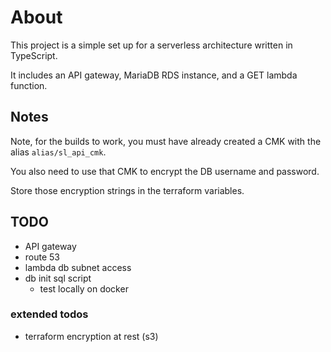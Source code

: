 # About

This project is a simple set up for a serverless architecture written in TypeScript.

It includes an API gateway, MariaDB RDS instance, and a GET lambda function.

## Notes

Note, for the builds to work, you must have already created a CMK with the alias `alias/sl_api_cmk`.

You also need to use that CMK to encrypt the DB username and password.

Store those encryption strings in the terraform variables.

## TODO

* API gateway
* route 53
* lambda db subnet access
* db init sql script
    * test locally on docker

### extended todos

* terraform encryption at rest (s3) 
